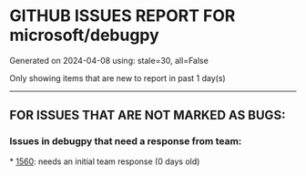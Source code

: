 
# GITHUB ISSUES REPORT FOR microsoft/debugpy


Generated on 2024-04-08 using: stale=30, all=False


Only showing items that are new to report in past 1 day(s)


---

## FOR ISSUES THAT ARE NOT MARKED AS BUGS:


### Issues in debugpy that need a response from team:


\* [1560](https://github.com/microsoft/debugpy/issues/1560 "&quot;import akshare as ak&quot; blocks the debugger after I upgrade to python 3.12.2."): needs an initial team response (0 days old)
